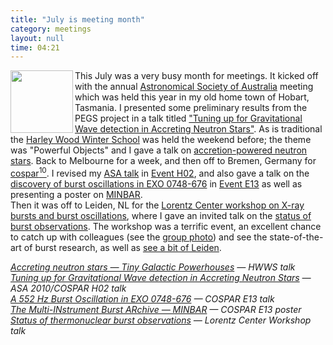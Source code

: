 ```yaml
---
title: "July is meeting month"
category: meetings
layout: null
time: 04:21
---
```

<!-- converted from blosxom format post using convert.pl dkg 22.1.2022 -->
  <!-- Tuesday, August 3, 2010 12:21 PM-->
  <!---- Begin .post ---->
<a href="http://www.flickr.com/photos/andrew_cumming/4850910653/"><img src="http://farm5.static.flickr.com/4134/4850910653_1de9c59ac6_t.jpg" width="100" align="left"></a>
This July was a very busy month for meetings. It kicked off with the
annual <a href="http://www-ra.phys.utas.edu.au/ASA2010">Astronomical
Society of Australia</a> meeting which was held this year in my old home
town of Hobart,
Tasmania. I presented some preliminary results from the PEGS project in a
talk titled
<a href="/~dgallow/docs/COSPAR 2010 H02-0030-01.pdf">"Tuning up for Gravitational Wave detection in Accreting Neutron Stars"</a>.
As is traditional the 
<a href="http://www-ra.phys.utas.edu.au/ASA2010/hwws.html">Harley Wood
Winter School</a> was held the weekend before; the theme was "Powerful
Objects" and I gave a talk on 
<a href="/~dgallow/docs/HWWS 2010.pdf">accretion-powered neutron stars</a>.
Back to Melbourne for a week, and then off to Bremen, Germany for 
<a href="http://www.cospar2010.org/">cospar<sup>10</sup></a>. I revised my 
<a href="/~dgallow/docs/COSPAR 2010 H02-0030-01.pdf">ASA talk</a> in 
<a
href="http://www.cospar-assembly.org/admin/session.php?session=216">Event
H02</a>, and also gave a talk on the 
<a href="http://users.monash.edu.au/~dgallow/2009/10/its-deja-vu-all-over-again.html">discovery of burst oscillations in EXO 0748-676</a> in 
<a
href="http://www.cospar-assembly.org/admin/session.php?session=168">Event
E13</a> as well as presenting a poster on <a
href="/~dgallow/minbar">MINBAR</a>.<br>
Then it was off to Leiden, NL for the 
<a
href="http://www.lorentzcenter.nl/lc/web/2010/408/info.php3?wsid=408">Lorentz
Center workshop on X-ray bursts and burst oscillations</a>, where I gave
an invited talk on the
<a href="/~dgallow/docs/Lorentz Center Workshop '10.pdf">status of burst
observations</a>. The workshop was a terrific event, an excellent chance
to catch up with colleagues (see the 
<a href="http://www.flickr.com/photos/andrew_cumming/4850910653/">group photo</a>)
and see the state-of-the-art of burst research, as well as 
<a href="http://www.flickr.com/photos/tags/xrbworkshop2010/">see a bit of
Leiden</a>.
<p>
<em>
<a href="/~dgallow/docs/HWWS 2010.pdf">Accreting neutron stars &mdash; Tiny Galactic Powerhouses</a> &mdash; HWWS talk<br>
<a href="/~dgallow/docs/COSPAR 2010 H02-0030-01.pdf">Tuning up for Gravitational Wave detection in Accreting Neutron Stars</a> &mdash; ASA 2010/COSPAR H02 talk<br>
<a href="/~dgallow/docs/COSPAR 2010 E13 talk.pdf">A 552 Hz Burst Oscillation in EXO 0748-676</a> &mdash; COSPAR E13 talk<br>
<a href="http://users.monash.edu.au/~dgallow/minbar/docs/MINBAR COSPAR '10.pdf">The Multi-INstrument Burst ARchive &mdash; MINBAR</a> &mdash; COSPAR E13 poster<br>
<a href="/~dgallow/docs/Lorentz Center Workshop '10.pdf">Status of
thermonuclear burst observations</a> &mdash; Lorentz Center Workshop
talk<br>
</em>
<p>
